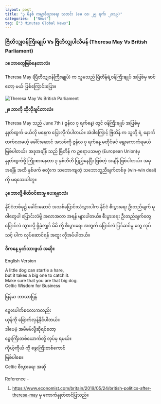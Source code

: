 ```yaml
---
layout: post
title: "၃ မိနစ် ကမ္ဘာစီးပွားရေး သတင်း (မေ လ၊ ၂၅ ရက်၊ ၂၀၁၉)"
categories:  ["News"]
tag: ["3 Minutes Global News"]
---
```


### ဗြိတိသျှဝန်ကြီးချုပ် Vs ဗြိတိသျှပါလီမန် (Theresa May Vs British Parliament)

**၁။ ဘာတွေဖြစ်နေတာလဲ။**

Theresa May (ဗြိတိသျှဝန်ကြီးချုပ်) က သူမသည် ဗြိတိန်ရဲ့ဝန်ကြီးချုပ် အဖြစ်မှ ဆင်တော့ မယ် ဖြစ်ကြောင်းပြော။

<!-- more -->

<img src="http://drive.google.com/uc?export=view&id=1CPAUVisRlBybrCcr0bzw-aynsuft8xxW" alt="Theresa May Vs British Parliament">

**၂။ ဘာကို ဆိုလိုချင်တာလဲ။**

Theresa May သည်   June 7th ( ဇွန်လ ၇ ရက်နေ့) တွင် ဝန်ကြီးချုပ် အဖြစ်မှ နှုတ်ထွက် မယ်လို မနေ့က ပြောလိုက်ပါတယ်။
အဲဒါကြောင့် ဗြိတိန် က သူတို့ ရဲ့ နောက်တက်လာမယ့် ခေါင်းဆောင် အသစ်ကို ဇွန်လ ၇ ရက်နေ့ မတိုင်ခင် ရွေးကောက်ရမယ် ဖြစ်ပါတယ်။
အခုအချိန် သည် ဗြိတိန် က ဥရောပသမဂ္ဂ  (European Union)မှ  နှုတ်ထွက်ဖို့ ကြိုးစားနေတာ ၃ နှစ်တိတိ ပြည့်နေပြီး ဖြစ်တဲ့ အချိန် ဖြစ်ပါတယ်။
အခု အချိန် အထိ နှစ်ဖက် စလုံးက သဘောကျတဲ့ သဘောတူညီချက်တစ်ခု (win-win deal) ကို မရသေးပါဘူ။

**၃။ ဘာလို့ စိတ်ဝင်စားမှု ပေးရမှာလဲ။**


နိုင်ငံတစ်ခု၌ ခေါင်းဆောင် အသစ်ပြောင်းလဲသွားပါက နိုင်ငံ စီးပွားရေး ဦးတည်ချက် မူဝါတွေပါ ပြောင်းလဲဖို့   အလာအလာ အရန် များပါတယ်။
စီးပွားရေး ဦးတည်ချက်တွေ ပြောင်လဲ သွားလို့ ရှိခဲ့လျှင် မိမိ တို့ စီးပွားရေး အတွက် ပြောင်လဲ ပြင်ဆင်မူ တွေ လုပ်သင့် ပါက လုပ်ဆောင်ရန် အထူး လိုအပ်ပါတယ်။


**ဒီကနေ့ မှတ်သားဖွယ် အဆို။**

English Version

A little dog can startle a hare,<br />
but it takes a big one to catch it.<br />
Make sure that you are that big dog.<br />
Celtic Wisdom for Business

မြန်မာ ဘာသာပြန်

ခွေးပေါက်စလေးကလည်း<br />
ယုန်ကို ခြောက်လှန့်နိုင်ပါတယ်။<br />
ဒါပေမဲ့ အမိဖမ်းဖို့ဆိုရင်တော့<br />
ခွေးကြီးတစ်ယောက်လို့ လုပ်မှ ရမယ်။<br />
ကိုယ့်ကိုယ် ကို ခွေးကြီးတစ်ကောင်<br />
ဖြစ်ပါစေ။<br />
Celtic စီးပွားရေး အဆို

Reference -
1. https://www.economist.com/britain/2019/05/24/british-politics-after-theresa-may
မှ ကောက်နှုတ်တင်ပြသည်။
